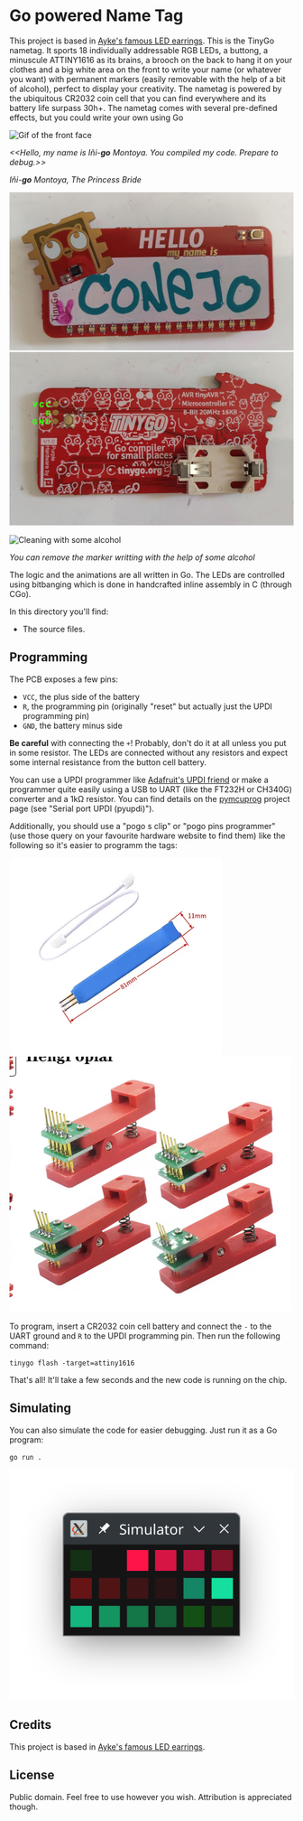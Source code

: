 # Go powered Name Tag

This project is based in [Ayke's famous LED earrings](https://github.com/aykevl/things/tree/master/earring-ring). This is the TinyGo nametag. It sports 18 individually addressable RGB LEDs, a buttong, a minuscule ATTINY1616 as its brains, a brooch on the back to hang it on your clothes and a big white area on the front to write your name (or whatever you want) with permanent markers (easily removable with the help of a bit of alcohol), perfect to display your creativity. The nametag is powered by the ubiquitous CR2032 coin cell that you can find everywhere and its battery life surpass 30h+.  The nametag comes with several pre-defined effects, but you could write your own using Go

![Gif of the front face](nametag.fxs.gif)


*<<Hello, my name is Iñi-**go** Montoya. You compiled my code. Prepare to debug.>>*

*Iñi-**go** Montoya, The Princess Bride*



![Photo of the front face](nametag-front.jpg)
![Photo of the back face](nametag-back.jpg)


![Cleaning with some alcohol](nametag.clean.gif)

*You can remove the marker writting with the help of some alcohol*



The logic and the animations are all written in Go. The LEDs are controlled using bitbanging which is done in handcrafted inline assembly in C (through CGo).

In this directory you'll find:

  * The source files.

## Programming

The PCB exposes a few pins:

  - `VCC`, the plus side of the battery
  - `R`, the programming pin (originally "reset" but actually just the UPDI programming pin)
  - `GND`, the battery minus side

**Be careful** with connecting the `+`! Probably, don't do it at all unless you put in some resistor. The LEDs are connected without any resistors and expect some internal resistance from the button cell battery.

You can use a UPDI programmer like [Adafruit's UPDI friend](https://www.adafruit.com/product/5879) or make a programmer quite easily using a USB to UART (like the FT232H or CH340G) converter and a 1kΩ resistor. You can find details on the [pymcuprog](https://pypi.org/project/pymcuprog/) project page (see "Serial port UPDI (pyupdi)").

Additionally, you should use a "pogo s clip" or "pogo pins programmer" (use those query on your favourite hardware website to find them) like the following so it's easier to programm the tags:

![pogo pin stick](programmer.png)
![pogo pin clip](clip.png)



To program, insert a CR2032 coin cell battery and connect the `-` to the UART ground and `R` to the UPDI programming pin. Then run the following command:

    tinygo flash -target=attiny1616

That's all! It'll take a few seconds and the new code is running on the chip.


## Simulating

You can also simulate the code for easier debugging. Just run it as a Go program:

```
go run .
```

![Screenshot of earring code running under simulation](simulator.png)


## Credits

This project is based in [Ayke's famous LED earrings](https://github.com/aykevl/things/tree/master/earring-ring).


## License

Public domain. Feel free to use however you wish. Attribution is appreciated though.
